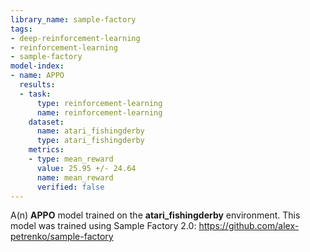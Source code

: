 ```yaml
---
library_name: sample-factory
tags:
- deep-reinforcement-learning
- reinforcement-learning
- sample-factory
model-index:
- name: APPO
  results:
  - task:
      type: reinforcement-learning
      name: reinforcement-learning
    dataset:
      name: atari_fishingderby
      type: atari_fishingderby
    metrics:
    - type: mean_reward
      value: 25.95 +/- 24.64
      name: mean_reward
      verified: false
---
```


A(n) **APPO** model trained on the **atari_fishingderby** environment.
This model was trained using Sample Factory 2.0: https://github.com/alex-petrenko/sample-factory
    